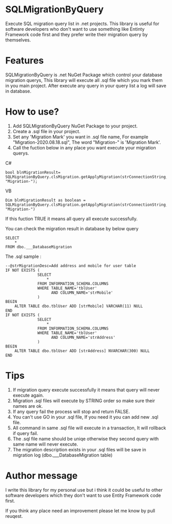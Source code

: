 # SQLMigrationByQuery
Execute SQL migration query list in .net projects. This library is useful for software developers who don't want to use something like Entinty Framework code first and they prefer write their migration query by themselves.

# Features
SQLMigrationByQuery is .net NuGet Package which control your database migration querys, This library will execute all .sql file which you mark them in you main project. After execute any query in your query list a log will save in database.

# How to use?
1. Add SQLMigrationByQuery NuGet Package to your project.
2. Create a .sql file in your project.
3. Set any 'Migration Mark' you want in .sql file name, For example "Migration-2020.08.18.sql", The word "Migration-" is 'Migration Mark'.
4. Call the fuction below in any place you want execute your migration querys.

C#
```
bool blnMigrationResult= SQLMigrationByQuery.clsMigration.getApplyMigration(strConnectionString, "Migration-");
```
VB
```
Dim blnMigrationResult as boolean = SQLMigrationByQuery.clsMigration.getApplyMigration(strConnectionString, "Migration-")
```
If this fuction TRUE it means all query all execute successfully. 

You can check the migration result in database by below query
```
SELECT
    *
FROM dbo.___DatabaseMigration
```

The .sql sample :
```
--@strMigrationDesc=Add address and mobile for user table
IF NOT EXISTS (
              SELECT
                  *
              FROM INFORMATION_SCHEMA.COLUMNS
              WHERE TABLE_NAME='tblUser'
                    AND COLUMN_NAME='strMobile'
              )
BEGIN
    ALTER TABLE dbo.tblUser ADD [strMobile] VARCHAR(11) NULL
END
IF NOT EXISTS (
              SELECT
                  *
              FROM INFORMATION_SCHEMA.COLUMNS
              WHERE TABLE_NAME='tblUser'
                    AND COLUMN_NAME='strAddress'
              )
BEGIN
    ALTER TABLE dbo.tblUser ADD [strAddress] NVARCHAR(300) NULL
END
```

# Tips
1. If migration query execute successfully it means that query will never execute again.
2. Migration .sql files will execute by STRING order so make sure their names are ok.
3. If any query fail the process will stop and return FALSE.
4. You can't use GO in your .sql file, If you need it you can add new .sql file.
5. All command in same .sql file will execute in a transaction, It will rollback if query fail.
6. The .sql file name should be uniqe otherwise they second query with same name will never execute.
7. The migration description exists in your .sql files will be save in migration log (dbo.___DatabaseMigration table)

# Author message
I write this library for my personal use but i think it could be useful to other software developers which they don't want to use Entity Framework code first.

If you think any place need an improvement please let me know by pull reuqest.
